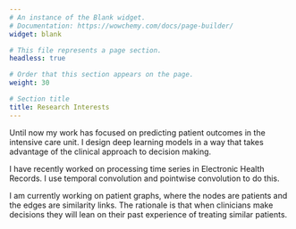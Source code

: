 ```yaml
---
# An instance of the Blank widget.
# Documentation: https://wowchemy.com/docs/page-builder/
widget: blank

# This file represents a page section.
headless: true

# Order that this section appears on the page.
weight: 30

# Section title
title: Research Interests
---
```


Until now my work has focused on predicting patient outcomes in the intensive care unit. I design deep learning models in a way that takes advantage of the clinical approach to decision making.

I have recently worked on processing time series in Electronic Health Records. I use temporal convolution and pointwise convolution to do this.

I am currently working on patient graphs, where the nodes are patients and the edges are similarity links. The rationale is that when clinicians make decisions they will lean on their past experience of treating similar patients.
